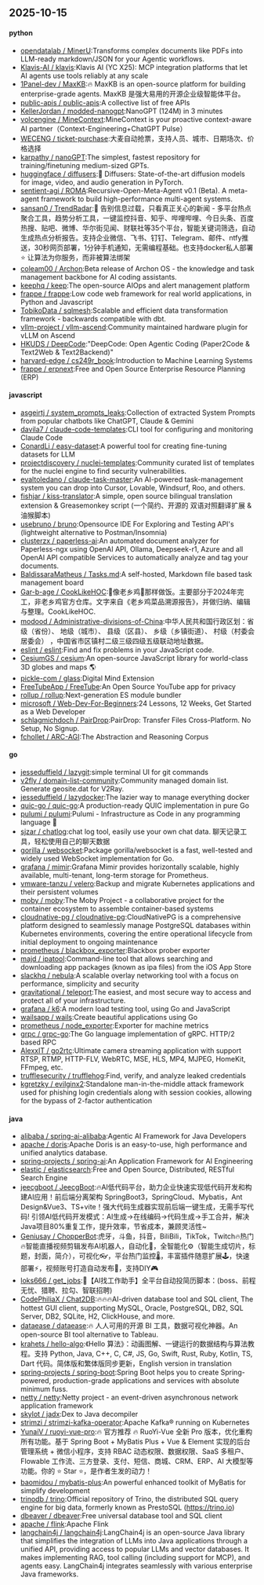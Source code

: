 ## 2025-10-15

#### python
* [opendatalab / MinerU](https://github.com/opendatalab/MinerU):Transforms complex documents like PDFs into LLM-ready markdown/JSON for your Agentic workflows.
* [Klavis-AI / klavis](https://github.com/Klavis-AI/klavis):Klavis AI (YC X25): MCP integration platforms that let AI agents use tools reliably at any scale
* [1Panel-dev / MaxKB](https://github.com/1Panel-dev/MaxKB):🔥 MaxKB is an open-source platform for building enterprise-grade agents. MaxKB 是强大易用的开源企业级智能体平台。
* [public-apis / public-apis](https://github.com/public-apis/public-apis):A collective list of free APIs
* [KellerJordan / modded-nanogpt](https://github.com/KellerJordan/modded-nanogpt):NanoGPT (124M) in 3 minutes
* [volcengine / MineContext](https://github.com/volcengine/MineContext):MineContext is your proactive context-aware AI partner（Context-Engineering+ChatGPT Pulse）
* [WECENG / ticket-purchase](https://github.com/WECENG/ticket-purchase):大麦自动抢票，支持人员、城市、日期场次、价格选择
* [karpathy / nanoGPT](https://github.com/karpathy/nanoGPT):The simplest, fastest repository for training/finetuning medium-sized GPTs.
* [huggingface / diffusers](https://github.com/huggingface/diffusers):🤗 Diffusers: State-of-the-art diffusion models for image, video, and audio generation in PyTorch.
* [sentient-agi / ROMA](https://github.com/sentient-agi/ROMA):Recursive-Open-Meta-Agent v0.1 (Beta). A meta-agent framework to build high-performance multi-agent systems.
* [sansan0 / TrendRadar](https://github.com/sansan0/TrendRadar):🎯 告别信息过载，只看真正关心的新闻 - 多平台热点聚合工具，趋势分析工具，一键监控抖音、知乎、哔哩哔哩、今日头条、百度热搜、贴吧、微博、华尔街见闻、财联社等35个平台，智能关键词筛选，自动生成热点分析报告。支持企业微信、飞书、钉钉、Telegram、邮件、ntfy推送，30秒网页部署，1分钟手机通知，无需编程基础。也支持docker私人部署⭐ 让算法为你服务，而非被算法绑架
* [coleam00 / Archon](https://github.com/coleam00/Archon):Beta release of Archon OS - the knowledge and task management backbone for AI coding assistants.
* [keephq / keep](https://github.com/keephq/keep):The open-source AIOps and alert management platform
* [frappe / frappe](https://github.com/frappe/frappe):Low code web framework for real world applications, in Python and Javascript
* [TobikoData / sqlmesh](https://github.com/TobikoData/sqlmesh):Scalable and efficient data transformation framework - backwards compatible with dbt.
* [vllm-project / vllm-ascend](https://github.com/vllm-project/vllm-ascend):Community maintained hardware plugin for vLLM on Ascend
* [HKUDS / DeepCode](https://github.com/HKUDS/DeepCode):"DeepCode: Open Agentic Coding (Paper2Code & Text2Web & Text2Backend)"
* [harvard-edge / cs249r_book](https://github.com/harvard-edge/cs249r_book):Introduction to Machine Learning Systems
* [frappe / erpnext](https://github.com/frappe/erpnext):Free and Open Source Enterprise Resource Planning (ERP)

#### javascript
* [asgeirtj / system_prompts_leaks](https://github.com/asgeirtj/system_prompts_leaks):Collection of extracted System Prompts from popular chatbots like ChatGPT, Claude & Gemini
* [davila7 / claude-code-templates](https://github.com/davila7/claude-code-templates):CLI tool for configuring and monitoring Claude Code
* [ConardLi / easy-dataset](https://github.com/ConardLi/easy-dataset):A powerful tool for creating fine-tuning datasets for LLM
* [projectdiscovery / nuclei-templates](https://github.com/projectdiscovery/nuclei-templates):Community curated list of templates for the nuclei engine to find security vulnerabilities.
* [eyaltoledano / claude-task-master](https://github.com/eyaltoledano/claude-task-master):An AI-powered task-management system you can drop into Cursor, Lovable, Windsurf, Roo, and others.
* [fishjar / kiss-translator](https://github.com/fishjar/kiss-translator):A simple, open source bilingual translation extension & Greasemonkey script (一个简约、开源的 双语对照翻译扩展 & 油猴脚本)
* [usebruno / bruno](https://github.com/usebruno/bruno):Opensource IDE For Exploring and Testing API's (lightweight alternative to Postman/Insomnia)
* [clusterzx / paperless-ai](https://github.com/clusterzx/paperless-ai):An automated document analyzer for Paperless-ngx using OpenAI API, Ollama, Deepseek-r1, Azure and all OpenAI API compatible Services to automatically analyze and tag your documents.
* [BaldissaraMatheus / Tasks.md](https://github.com/BaldissaraMatheus/Tasks.md):A self-hosted, Markdown file based task management board
* [Gar-b-age / CookLikeHOC](https://github.com/Gar-b-age/CookLikeHOC):🥢像老乡鸡🐔那样做饭。主要部分于2024年完工，非老乡鸡官方仓库。文字来自《老乡鸡菜品溯源报告》，并做归纳、编辑与整理。CookLikeHOC.
* [modood / Administrative-divisions-of-China](https://github.com/modood/Administrative-divisions-of-China):中华人民共和国行政区划：省级（省份）、 地级（城市）、 县级（区县）、 乡级（乡镇街道）、 村级（村委会居委会） ，中国省市区镇村二级三级四级五级联动地址数据。
* [eslint / eslint](https://github.com/eslint/eslint):Find and fix problems in your JavaScript code.
* [CesiumGS / cesium](https://github.com/CesiumGS/cesium):An open-source JavaScript library for world-class 3D globes and maps 🌎
* [pickle-com / glass](https://github.com/pickle-com/glass):Digital Mind Extension
* [FreeTubeApp / FreeTube](https://github.com/FreeTubeApp/FreeTube):An Open Source YouTube app for privacy
* [rollup / rollup](https://github.com/rollup/rollup):Next-generation ES module bundler
* [microsoft / Web-Dev-For-Beginners](https://github.com/microsoft/Web-Dev-For-Beginners):24 Lessons, 12 Weeks, Get Started as a Web Developer
* [schlagmichdoch / PairDrop](https://github.com/schlagmichdoch/PairDrop):PairDrop: Transfer Files Cross-Platform. No Setup, No Signup.
* [fchollet / ARC-AGI](https://github.com/fchollet/ARC-AGI):The Abstraction and Reasoning Corpus

#### go
* [jesseduffield / lazygit](https://github.com/jesseduffield/lazygit):simple terminal UI for git commands
* [v2fly / domain-list-community](https://github.com/v2fly/domain-list-community):Community managed domain list. Generate geosite.dat for V2Ray.
* [jesseduffield / lazydocker](https://github.com/jesseduffield/lazydocker):The lazier way to manage everything docker
* [quic-go / quic-go](https://github.com/quic-go/quic-go):A production-ready QUIC implementation in pure Go
* [pulumi / pulumi](https://github.com/pulumi/pulumi):Pulumi - Infrastructure as Code in any programming language 🚀
* [sjzar / chatlog](https://github.com/sjzar/chatlog):chat log tool, easily use your own chat data. 聊天记录工具，轻松使用自己的聊天数据
* [gorilla / websocket](https://github.com/gorilla/websocket):Package gorilla/websocket is a fast, well-tested and widely used WebSocket implementation for Go.
* [grafana / mimir](https://github.com/grafana/mimir):Grafana Mimir provides horizontally scalable, highly available, multi-tenant, long-term storage for Prometheus.
* [vmware-tanzu / velero](https://github.com/vmware-tanzu/velero):Backup and migrate Kubernetes applications and their persistent volumes
* [moby / moby](https://github.com/moby/moby):The Moby Project - a collaborative project for the container ecosystem to assemble container-based systems
* [cloudnative-pg / cloudnative-pg](https://github.com/cloudnative-pg/cloudnative-pg):CloudNativePG is a comprehensive platform designed to seamlessly manage PostgreSQL databases within Kubernetes environments, covering the entire operational lifecycle from initial deployment to ongoing maintenance
* [prometheus / blackbox_exporter](https://github.com/prometheus/blackbox_exporter):Blackbox prober exporter
* [majd / ipatool](https://github.com/majd/ipatool):Command-line tool that allows searching and downloading app packages (known as ipa files) from the iOS App Store
* [slackhq / nebula](https://github.com/slackhq/nebula):A scalable overlay networking tool with a focus on performance, simplicity and security
* [gravitational / teleport](https://github.com/gravitational/teleport):The easiest, and most secure way to access and protect all of your infrastructure.
* [grafana / k6](https://github.com/grafana/k6):A modern load testing tool, using Go and JavaScript
* [wailsapp / wails](https://github.com/wailsapp/wails):Create beautiful applications using Go
* [prometheus / node_exporter](https://github.com/prometheus/node_exporter):Exporter for machine metrics
* [grpc / grpc-go](https://github.com/grpc/grpc-go):The Go language implementation of gRPC. HTTP/2 based RPC
* [AlexxIT / go2rtc](https://github.com/AlexxIT/go2rtc):Ultimate camera streaming application with support RTSP, RTMP, HTTP-FLV, WebRTC, MSE, HLS, MP4, MJPEG, HomeKit, FFmpeg, etc.
* [trufflesecurity / trufflehog](https://github.com/trufflesecurity/trufflehog):Find, verify, and analyze leaked credentials
* [kgretzky / evilginx2](https://github.com/kgretzky/evilginx2):Standalone man-in-the-middle attack framework used for phishing login credentials along with session cookies, allowing for the bypass of 2-factor authentication

#### java
* [alibaba / spring-ai-alibaba](https://github.com/alibaba/spring-ai-alibaba):Agentic AI Framework for Java Developers
* [apache / doris](https://github.com/apache/doris):Apache Doris is an easy-to-use, high performance and unified analytics database.
* [spring-projects / spring-ai](https://github.com/spring-projects/spring-ai):An Application Framework for AI Engineering
* [elastic / elasticsearch](https://github.com/elastic/elasticsearch):Free and Open Source, Distributed, RESTful Search Engine
* [jeecgboot / JeecgBoot](https://github.com/jeecgboot/JeecgBoot):🔥AI低代码平台，助力企业快速实现低代码开发和构建AI应用！前后端分离架构 SpringBoot3，SpringCloud、Mybatis，Ant Design&Vue3、TS+vite！强大代码生成器实现前后端一键生成，无需手写代码! 引领AI低代码开发模式：AI生成→在线编码→代码生成→手工合并，解决Java项目80%重复工作，提升效率，节省成本，兼顾灵活性~
* [Geniusay / ChopperBot](https://github.com/Geniusay/ChopperBot):虎牙，斗鱼，抖音，BiliBili，TikTok，Twitch🔥热门🔥智能直播视频剪辑发布AI机器人，自动化🤖，全智能化⚙（智能生成切片，标题，封面，简介），可视化👓，平台热门监控🌡，丰富插件随意扩展🕹，快速部署⚡，视频账号打造自动发布🌟，支持DIY🎮
* [loks666 / get_jobs](https://github.com/loks666/get_jobs):💼【AI找工作助手】全平台自动投简历脚本：(boss、前程无忧、猎聘、拉勾、智联招聘)
* [CodePhiliaX / Chat2DB](https://github.com/CodePhiliaX/Chat2DB):🔥🔥🔥AI-driven database tool and SQL client, The hottest GUI client, supporting MySQL, Oracle, PostgreSQL, DB2, SQL Server, DB2, SQLite, H2, ClickHouse, and more.
* [dataease / dataease](https://github.com/dataease/dataease):🔥 人人可用的开源 BI 工具，数据可视化神器。An open-source BI tool alternative to Tableau.
* [krahets / hello-algo](https://github.com/krahets/hello-algo):《Hello 算法》：动画图解、一键运行的数据结构与算法教程。支持 Python, Java, C++, C, C#, JS, Go, Swift, Rust, Ruby, Kotlin, TS, Dart 代码。简体版和繁体版同步更新，English version in translation
* [spring-projects / spring-boot](https://github.com/spring-projects/spring-boot):Spring Boot helps you to create Spring-powered, production-grade applications and services with absolute minimum fuss.
* [netty / netty](https://github.com/netty/netty):Netty project - an event-driven asynchronous network application framework
* [skylot / jadx](https://github.com/skylot/jadx):Dex to Java decompiler
* [strimzi / strimzi-kafka-operator](https://github.com/strimzi/strimzi-kafka-operator):Apache Kafka® running on Kubernetes
* [YunaiV / ruoyi-vue-pro](https://github.com/YunaiV/ruoyi-vue-pro):🔥 官方推荐 🔥 RuoYi-Vue 全新 Pro 版本，优化重构所有功能。基于 Spring Boot + MyBatis Plus + Vue & Element 实现的后台管理系统 + 微信小程序，支持 RBAC 动态权限、数据权限、SaaS 多租户、Flowable 工作流、三方登录、支付、短信、商城、CRM、ERP、AI 大模型等功能。你的 ⭐️ Star ⭐️，是作者生发的动力！
* [baomidou / mybatis-plus](https://github.com/baomidou/mybatis-plus):An powerful enhanced toolkit of MyBatis for simplify development
* [trinodb / trino](https://github.com/trinodb/trino):Official repository of Trino, the distributed SQL query engine for big data, formerly known as PrestoSQL (https://trino.io)
* [dbeaver / dbeaver](https://github.com/dbeaver/dbeaver):Free universal database tool and SQL client
* [apache / flink](https://github.com/apache/flink):Apache Flink
* [langchain4j / langchain4j](https://github.com/langchain4j/langchain4j):LangChain4j is an open-source Java library that simplifies the integration of LLMs into Java applications through a unified API, providing access to popular LLMs and vector databases. It makes implementing RAG, tool calling (including support for MCP), and agents easy. LangChain4j integrates seamlessly with various enterprise Java frameworks.
